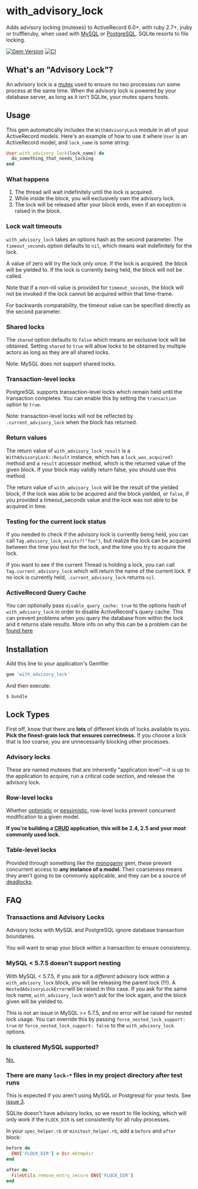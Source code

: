 # with_advisory_lock

Adds advisory locking (mutexes) to ActiveRecord  6.0+, with ruby 2.7+, jruby or truffleruby, when used with
[MySQL](https://dev.mysql.com/doc/refman/8.0/en/miscellaneous-functions.html#function_get-lock)
or
[PostgreSQL](https://www.postgresql.org/docs/current/static/functions-admin.html#FUNCTIONS-ADVISORY-LOCKS).
SQLite resorts to file locking.

[![Gem Version](https://badge.fury.io/rb/with_advisory_lock.svg)](https://badge.fury.io/rb/with_advisory_lock)
[![CI](https://github.com/ClosureTree/with_advisory_lock/actions/workflows/ci.yml/badge.svg)](https://github.com/ClosureTree/with_advisory_lock/actions/workflows/ci.yml)

## What's an "Advisory Lock"?

An advisory lock is a [mutex](https://en.wikipedia.org/wiki/Mutual_exclusion)
used to ensure no two processes run some process at the same time. When the
advisory lock is powered by your database server, as long as it isn't SQLite,
your mutex spans hosts.

## Usage

This gem automatically includes the `WithAdvisoryLock` module in all of your
ActiveRecord models. Here's an example of how to use it where `User` is an
ActiveRecord model, and `lock_name` is some string:

```ruby
User.with_advisory_lock(lock_name) do
  do_something_that_needs_locking
end
```

### What happens

1. The thread will wait indefinitely until the lock is acquired.
2. While inside the block, you will exclusively own the advisory lock.
3. The lock will be released after your block ends, even if an exception is raised in the block.

### Lock wait timeouts

`with_advisory_lock` takes an options hash as the second parameter. The
`timeout_seconds` option defaults to `nil`, which means wait indefinitely for
the lock.

A value of zero will try the lock only once. If the lock is acquired, the block
will be yielded to. If the lock is currently being held, the block will not be
called.

Note that if a non-nil value is provided for `timeout_seconds`, the block will
not be invoked if the lock cannot be acquired within that time-frame.

For backwards compatability, the timeout value can be specified directly as the
second parameter.

### Shared locks

The `shared` option defaults to `false` which means an exclusive lock will be
obtained. Setting `shared` to `true` will allow locks to be obtained by multiple
actors as long as they are all shared locks.

Note: MySQL does not support shared locks.

### Transaction-level locks

PostgreSQL supports transaction-level locks which remain held until the
transaction completes. You can enable this by setting the `transaction` option
to `true`.

Note: transaction-level locks will not be reflected by `.current_advisory_lock`
when the block has returned.

### Return values

The return value of `with_advisory_lock_result` is a `WithAdvisoryLock::Result`
instance, which has a `lock_was_acquired?` method and a `result` accessor
method, which is the returned value of the given block. If your block may
validly return false, you should use this method.

The return value of `with_advisory_lock` will be the result of the yielded
block, if the lock was able to be acquired and the block yielded, or `false`, if
you provided a timeout_seconds value and the lock was not able to be acquired in
time.

### Testing for the current lock status

If you needed to check if the advisory lock is currently being held, you can
call `Tag.advisory_lock_exists?("foo")`, but realize the lock can be acquired
between the time you test for the lock, and the time you try to acquire the
lock.

If you want to see if the current Thread is holding a lock, you can call
`Tag.current_advisory_lock` which will return the name of the current lock. If
no lock is currently held, `.current_advisory_lock` returns `nil`.

### ActiveRecord Query Cache

You can optionally pass `disable_query_cache: true` to the options hash of
`with_advisory_lock` in order to disable ActiveRecord's query cache. This can
prevent problems when you query the database from within the lock and it returns
stale results. More info on why this can be a problem can be
[found here](https://github.com/ClosureTree/with_advisory_lock/issues/52)

## Installation

Add this line to your application's Gemfile:

```ruby
gem 'with_advisory_lock'
```

And then execute:

    $ bundle

## Lock Types

First off, know that there are **lots** of different kinds of locks available to
you. **Pick the finest-grain lock that ensures correctness.** If you choose a
lock that is too coarse, you are unnecessarily blocking other processes.

### Advisory locks

These are named mutexes that are inherently "application level"—it is up to the
application to acquire, run a critical code section, and release the advisory
lock.

### Row-level locks

Whether [optimistic](http://api.rubyonrails.org/classes/ActiveRecord/Locking/Optimistic.html)
or [pessimistic](http://api.rubyonrails.org/classes/ActiveRecord/Locking/Pessimistic.html),
row-level locks prevent concurrent modification to a given model.

**If you're building a
[CRUD](http://en.wikipedia.org/wiki/Create,_read,_update_and_delete)
application, this will be 2.4, 2.5 and  your most commonly used lock.**

### Table-level locks

Provided through something like the
[monogamy](https://github.com/ClosureTree/monogamy) gem, these prevent
concurrent access to **any instance of a model**. Their coarseness means they
aren't going to be commonly applicable, and they can be a source of
[deadlocks](http://en.wikipedia.org/wiki/Deadlock).

## FAQ

### Transactions and Advisory Locks

Advisory locks with MySQL and PostgreSQL ignore database transaction boundaries.

You will want to wrap your block within a transaction to ensure consistency.

### MySQL < 5.7.5 doesn't support nesting

With MySQL < 5.7.5, if you ask for a _different_ advisory lock within
a `with_advisory_lock` block, you will be releasing the parent lock (!!!). A
`NestedAdvisoryLockError`will be raised in this case. If you ask for the same
lock name, `with_advisory_lock` won't ask for the lock again, and the block
given will be yielded to.

This is not an issue in MySQL >= 5.7.5, and no error will be raised for nested
lock usage. You can override this by passing `force_nested_lock_support: true`
or `force_nested_lock_support: false` to the `with_advisory_lock` options.

### Is clustered MySQL supported?

[No.](https://github.com/ClosureTree/with_advisory_lock/issues/16)

### There are many `lock-*` files in my project directory after test runs

This is expected if you aren't using MySQL or Postgresql for your tests.
See [issue 3](https://github.com/ClosureTree/with_advisory_lock/issues/3).

SQLite doesn't have advisory locks, so we resort to file locking, which will
only work if the `FLOCK_DIR` is set consistently for all ruby processes.

In your `spec_helper.rb` or `minitest_helper.rb`, add a `before` and `after` block:

```ruby
before do
  ENV['FLOCK_DIR'] = Dir.mktmpdir
end

after do
  FileUtils.remove_entry_secure ENV['FLOCK_DIR']
end
```
